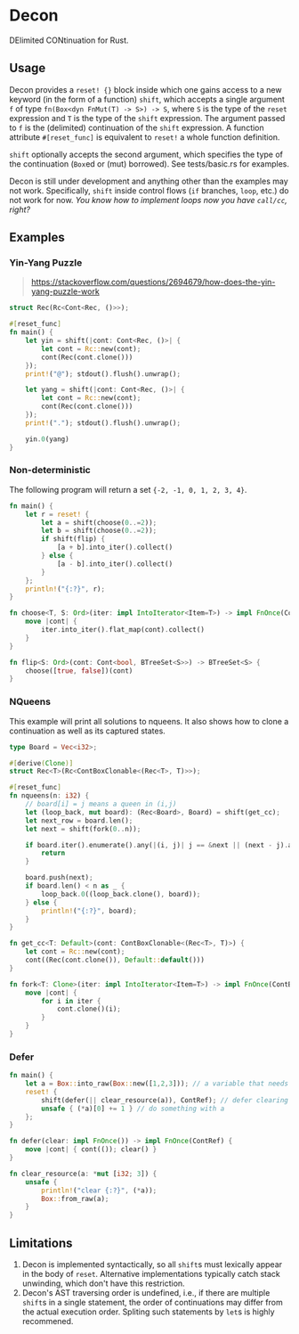 Decon
=====

DElimited CONtinuation for Rust.

## Usage

Decon provides a `reset! {}` block inside which one gains access to a new keyword (in the form of a function) `shift`,
which accepts a single argument `f` of type `fn(Box<dyn FnMut(T) -> S>) -> S`, where `S` is the type of the `reset`
expression and `T` is the type of the `shift` expression. The argument passed to `f` is the (delimited) continuation of
the `shift` expression. A function attribute `#[reset_func]` is equivalent to `reset!` a whole function definition.

`shift` optionally accepts the second argument, which specifies the type of the continuation (`Box`ed or (mut) borrowed).
See tests/basic.rs for examples.

Decon is still under development and anything other than the examples may not work. Specifically, `shift` inside control
flows (`if` branches, `loop`, etc.) do not work for now. _You know how to implement loops now you have `call/cc`, right?_

## Examples

### Yin-Yang Puzzle

> https://stackoverflow.com/questions/2694679/how-does-the-yin-yang-puzzle-work

```rust
struct Rec(Rc<Cont<Rec, ()>>);

#[reset_func]
fn main() {
    let yin = shift(|cont: Cont<Rec, ()>| {
        let cont = Rc::new(cont);
        cont(Rec(cont.clone()))
    });
    print!("@"); stdout().flush().unwrap();

    let yang = shift(|cont: Cont<Rec, ()>| {
        let cont = Rc::new(cont);
        cont(Rec(cont.clone()))
    });
    print!("."); stdout().flush().unwrap();

    yin.0(yang)
}
```

### Non-deterministic

The following program will return a set `{-2, -1, 0, 1, 2, 3, 4}`.

```rust
fn main() {
    let r = reset! {
        let a = shift(choose(0..=2));
        let b = shift(choose(0..=2));
        if shift(flip) {
            [a + b].into_iter().collect()
        } else {
            [a - b].into_iter().collect()
        }
    };
    println!("{:?}", r);
}

fn choose<T, S: Ord>(iter: impl IntoIterator<Item=T>) -> impl FnOnce(Cont<T, BTreeSet<S>>) -> BTreeSet<S> {
    move |cont| {
        iter.into_iter().flat_map(cont).collect()
    }
}

fn flip<S: Ord>(cont: Cont<bool, BTreeSet<S>>) -> BTreeSet<S> {
    choose([true, false])(cont)
}
```

### NQueens

This example will print all solutions to nqueens. It also shows how to clone a continuation as well as its captured
states.

```rust
type Board = Vec<i32>;

#[derive(Clone)]
struct Rec<T>(Rc<ContBoxClonable<(Rec<T>, T)>>);

#[reset_func]
fn nqueens(n: i32) {
    // board[i] = j means a queen in (i,j)
    let (loop_back, mut board): (Rec<Board>, Board) = shift(get_cc);
    let next_row = board.len();
    let next = shift(fork(0..n));

    if board.iter().enumerate().any(|(i, j)| j == &next || (next - j).abs() as usize == next_row - i) {
        return
    }

    board.push(next);
    if board.len() < n as _ {
        loop_back.0((loop_back.clone(), board));
    } else {
        println!("{:?}", board);
    }
}

fn get_cc<T: Default>(cont: ContBoxClonable<(Rec<T>, T)>) {
    let cont = Rc::new(cont);
    cont((Rec(cont.clone()), Default::default()))
}

fn fork<T: Clone>(iter: impl IntoIterator<Item=T>) -> impl FnOnce(ContBoxOnceClonable<T>) {
    move |cont| {
        for i in iter {
            cont.clone()(i);
        }
    }
}
```

### Defer

```rust
fn main() {
    let a = Box::into_raw(Box::new([1,2,3])); // a variable that needs clearing
    reset! {
        shift(defer(|| clear_resource(a)), ContRef); // defer clearing
        unsafe { (*a)[0] += 1 } // do something with a
    };
}

fn defer(clear: impl FnOnce()) -> impl FnOnce(ContRef) {
    move |cont| { cont(()); clear() }
}

fn clear_resource(a: *mut [i32; 3]) {
    unsafe {
        println!("clear {:?}", (*a));
        Box::from_raw(a);
    }
}
```

## Limitations

1. Decon is implemented syntactically, so all `shift`s must lexically appear in the body of `reset`. Alternative
   implementations typically catch stack unwinding, which don't have this restriction.
2. Decon's AST traversing order is undefined, i.e., if there are multiple `shift`s in a single statement, the order of
   continuations may differ from the actual execution order. Spliting such statements by `let`s is highly recommened.
